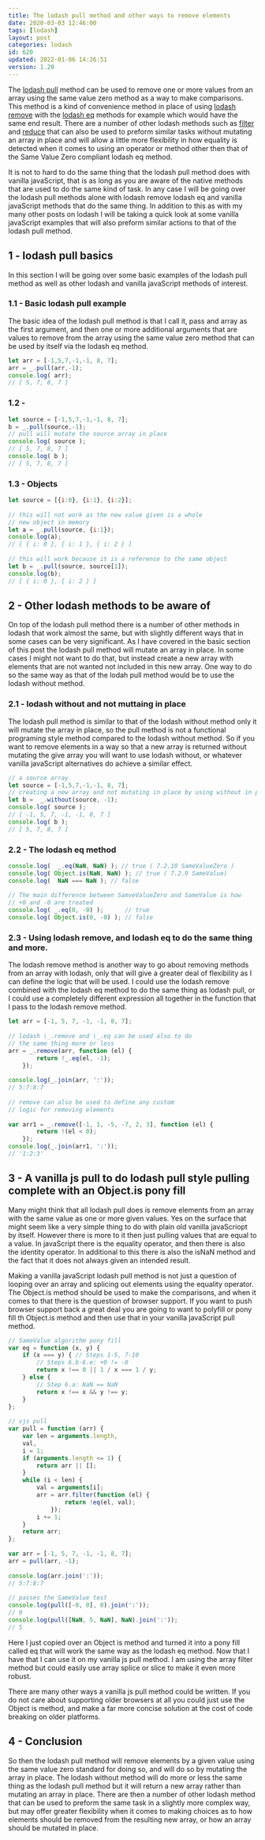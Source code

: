 ```yaml
---
title: The lodash pull method and other ways to remove elements
date: 2020-03-03 12:46:00
tags: [lodash]
layout: post
categories: lodash
id: 620
updated: 2022-01-06 14:26:51
version: 1.20
---
```


The [lodash pull](https://lodash.com/docs/4.17.15#pull) method can be used to remove one or more values from an array using the same value zero method as a way to make comparisons. This method is a kind of convenience method in place of using [lodash remove](/2017/09/19/lodash_remove/) with the [lodash eq](/2019/12/04/lodash_eq/) methods for example which would have the same end result. There are a number of other lodash methods such as [filter](/2018/05/18/lodash_filter/) and [reduce](/2018/07/25/lodash_reduce/) that can also be used to preform similar tasks without mutating an array in place and will allow a little more flexibility in how equality is detected when it comes to using an operator or method other then that of the Same Value Zero compliant lodash eq method.

It is not to hard to do the same thing that the lodash pull method does with vanilla javaScript, that is as long as you are aware of the native methods that are used to do the same kind of task. In any case I will be going over the lodash pull methods alone with lodash remove lodash eq and vanilla javaScript methods that do the same thing. In addition to this as with my many other posts on lodash I will be taking a quick look at some vanilla javaScript examples that will also preform similar actions to that of the lodash pull method.

<!-- more -->

## 1 - lodash pull basics

In this section I will be going over some basic examples of the lodash pull method as well as other lodash and vanilla javaScript methods of interest.

### 1.1 - Basic lodash pull example

The basic idea of the lodash pull method is that I call it, pass and array as the first argument, and then one or more additional arguments that are values to remove from the array using the same value zero method that can be used by itself via the lodash eq method.

```js
let arr = [-1,5,7,-1,-1, 8, 7];
arr = _.pull(arr,-1);
console.log( arr);
// [ 5, 7, 8, 7 ]
```

### 1.2 -

```js
let source = [-1,5,7,-1,-1, 8, 7];
b = _.pull(source,-1);
// pull will mutate the source array in place
console.log( source );
// [ 5, 7, 8, 7 ]
console.log( b );
// [ 5, 7, 8, 7 ]
```

### 1.3 - Objects

```js
let source = [{i:0}, {i:1}, {i:2}];
 
// this will not work as the new value given is a whole
// new object in memory
let a = _.pull(source, {i:1});
console.log(a);
// [ { i: 0 }, { i: 1 }, { i: 2 } ]
 
// this will work because it is a reference to the same object
let b = _.pull(source, source[1]);
console.log(b);
// [ { i: 0 }, { i: 2 } ]
```



## 2 - Other lodash methods to be aware of

On top of the lodash pull method there is a number of other methods in lodash that work almost the same, but with slightly different ways that in some cases can be very significant. As I have covered in the basic section of this post the lodash pull method will mutate an array in place. In some cases I might not want to do that, but instead create a new array with elements that are not wanted not included in this new array. One way to do so the same way as that of the lodah pull method would be to use the lodash without method.

### 2.1 - lodash without and not muttaing in place

The lodash pull method is similar to that of the lodash without method only it will mutate the array in place, so the pull method is not a functional programing style method compared to the lodash without method. So if you want to remove elements in a way so that a new array is returned without mutating the give array you will want to use lodash without, or whatever vanilla javaScript alternatives do achieve a similar effect.

```js
// a source array
let source = [-1,5,7,-1,-1, 8, 7];
// creating a new array and not mutating in place by using without in place of pull
let b =  _.without(source, -1);
console.log( source );
// [ -1, 5, 7, -1, -1, 8, 7 ]
console.log( b );
// [ 5, 7, 8, 7 ]
```

### 2.2 - The lodash eq method

```js
console.log(  _.eq(NaN, NaN) ); // true ( 7.2.10 SameValueZero )
console.log( Object.is(NaN, NaN) ); // true ( 7.2.9 SameValue)
console.log(  NaN === NaN ); // false
 
// The main difference between SamveValueZero and SameValue is how
// +0 and -0 are treated
console.log( _.eq(0, -0) );      // true
console.log( Object.is(0, -0) ); // false
```

### 2.3 - Using lodash remove, and lodash eq to do the same thing and more.

The lodash remove method is another way to go about removing methods from an array with lodash, only that will give a greater deal of flexibility as I can define the logic that will be used. I could use the lodash remove combined with the lodash eq method to do the same thing as lodash pull, or I could use a completely different expression all together in the function that I pass to the lodash remove method.

```js
let arr = [-1, 5, 7, -1, -1, 8, 7];
 
// lodash \_.remove and \_.eq can be used also to do
// the same thing more or less
arr = _.remove(arr, function (el) {
        return !_.eq(el, -1);
    });
 
console.log(_.join(arr, ':'));
// 5:7:8:7
 
// remove can also be used to define any custom
// logic for removing elements
 
var arr1 = _.remove([-1, 1, -5, -7, 2, 3], function (el) {
        return !(el < 0);
    });
console.log(_.join(arr1, ':'));
// '1:2:3'
```

## 3 - A vanilla js pull to do lodash pull style pulling complete with an Object.is pony fill

Many might think that all lodash pull does is remove elements from an array with the same value as one or more given values. Yes on the surface that might seem like a very simple thing to do with plain old vanilla javaScriopt by itself. However there is more to it then just pulling values that are equal to a value. In javaScript there is the equality operator, and then there is also the identity operator. In additional to this there is also the isNaN method and the fact that it does not always given an intended result.

Making a vanilla javaScript lodash pull method is not just a question of looping over an array and splicing out elements using the equality operator. The Object.is method should be used to make the comparisons, and when it comes to that there is the question of browser support. If you want to push browser support back a great deal you are going to want to polyfill or pony fill th Object.is method and then use that in your vanilla javaScript pull method.

```js
// SameValue algorithm pony fill
var eq = function (x, y) {
    if (x === y) { // Steps 1-5, 7-10
        // Steps 6.b-6.e: +0 != -0
        return x !== 0 || 1 / x === 1 / y;
    } else {
        // Step 6.a: NaN == NaN
        return x !== x && y !== y;
    }
};
 
// vjs pull
var pull = function (arr) {
    var len = arguments.length,
    val,
    i = 1;
    if (arguments.length <= 1) {
        return arr || [];
    }
    while (i < len) {
        val = arguments[i];
        arr = arr.filter(function (el) {
                return !eq(el, val);
            });
        i += 1;
    }
    return arr;
};
 
var arr = [-1, 5, 7, -1, -1, 8, 7];
arr = pull(arr, -1);
 
console.log(arr.join(':'));
// 5:7:8:7
 
// passes the SameValue test
console.log(pull([-0, 0], 0).join(':'));
// 0
console.log(pull([NaN, 5, NaN], NaN).join(':'));
// 5
```

Here I just copied over an Object is method and turned it into a pony fill called eq that will work the same way as the lodash eq method. Now that I have that I can use it on my vanilla js pull method. I am using the array filter method but could easily use array splice or slice to make it even more robust.

There are many other ways a vanilla js pull method could be written. If you do not care about supporting older browsers at all you could just use the Object is method, and make a far more concise solution at the cost of code breaking on older platforms.

## 4 - Conclusion

So then the lodash pull method will remove elements by a given value using the same value zero standard for doing so, and will do so by mutating the array in place. The lodash without method will do more or less the same thing as the lodash pull method but it will return a new array rather than mutating an array in place. There are then a number of other lodash method that can be used to preform the same task in a slightly more complex way, but may offer greater flexibility when it comes to making choices as to how elements should be removed from the resulting new array, or how an array should be mutated in place.